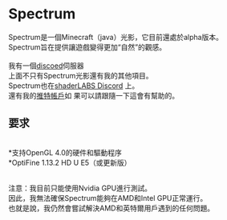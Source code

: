 # Spectrum
Spectrum是一個Minecraft（java）光影，它目前還處於alpha版本。</br> Spectrum旨在提供讓遊戲變得更加“自然”的觀感。
</br></br>我有一個[discoed](https://discordapp.com/invite/Pj7aXg3)伺服器</br>上面不只有Spectrum光影還有我的其他項目。
</br>Spectrum也在[shaderLABS Discord](https://discord.gg/RpzWN9S) 上。</br>還有我的[推特帳戶](https://twitter.com/ZombyeTweets)如
果可以請跟隨一下這會有幫助的。

## 要求

</br>*支持OpenGL 4.0的硬件和驅動程序
</br>*OptiFine 1.13.2 HD U E5（或更新版）

</br>注意：我目前只能使用Nvidia GPU進行測試。
</br>因此，我無法確保Spectrum能夠在AMD和Intel GPU正常運行。
</br>也就是說，我仍然會嘗試解決AMD和英特爾用戶遇到的任何問題。
